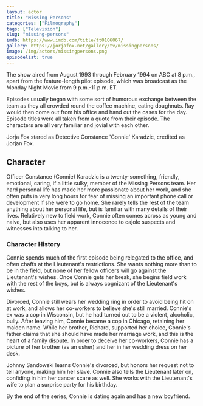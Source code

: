 ```yaml
---
layout: actor
title: "Missing Persons"
categories: ["Filmography"]
tags: ["Television"]
slug: "missing-persons"
imdb: https://www.imdb.com/title/tt0106067/
gallery: https://jorjafox.net/gallery/tv/missingpersons/
image: /img/actors/missingpersons.png
episodelist: true
---
```


The show aired from August 1993 through February 1994 on ABC at 8 p.m., apart from the feature-length pilot episode, which was broadcast as the Monday Night Movie from 9 p.m.-11 p.m. ET.

Episodes usually began with some sort of humorous exchange between the team as they all crowded round the coffee machine, eating doughnuts. Ray would then come out from his office and hand out the cases for the day. Episode titles were all taken from a quote from their episode. The characters are all very familiar and jovial with each other.

Jorja Fox stared as Detective Constance 'Connie' Karadzic, credited as Jorjan Fox.

## Character

Officer Constance (Connie) Karadzic is a twenty-something, friendly, emotional, caring, if a little sulky, member of the Missing Persons team. Her hard personal life has made her more passionate about her work, and she often puts in very long hours for fear of missing an important phone call or development if she were to go home. She rarely tells the rest of the team anything about her personal life, but is familiar with many details of their lives. Relatively new to field work, Connie often comes across as young and naive, but also uses her apparent innocence to cajole suspects and witnesses into talking to her.

### Character History

Connie spends much of the first episode being relegated to the office, and often chaffs at the Lieutenant's restrictions. She wants nothing more than to be in the field, but none of her fellow officers will go against the Lieutenant's wishes. Once Connie gets her break, she begins field work with the rest of the boys, but is always cognizant of the Lieutenant's wishes.

Divorced, Connie still wears her wedding ring in order to avoid being hit on at work, and allows her co-workers to believe she's still married. Connie's ex was a cop in Wisconsin, but he had turned out to be a violent, alcoholic, bully. After leaving him, Connie became a cop in Chicago, retaining her maiden name. While her brother, Richard, supported her choice, Connie's father claims that she should have made her marriage work, and this is the heart of a family dispute. In order to deceive her co-workers, Connie has a picture of her brother (as an usher) and her in her wedding dress on her desk.

Johnny Sandowski learns Connie's divorced, but honors her request not to tell anyone, making him her slave. Connie also tells the Lieutenant later on, confiding in him her cancer scare as well. She works with the Lieutenant's wife to plan a surprise party for his birthday.

By the end of the series, Connie is dating again and has a new boyfriend.
